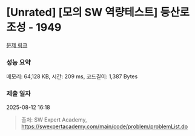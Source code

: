 # [Unrated] [모의 SW 역량테스트] 등산로 조성 - 1949 

[문제 링크](https://swexpertacademy.com/main/code/problem/problemDetail.do?contestProbId=AV5PoOKKAPIDFAUq) 

### 성능 요약

메모리: 64,128 KB, 시간: 209 ms, 코드길이: 1,387 Bytes

### 제출 일자

2025-08-12 16:18



> 출처: SW Expert Academy, https://swexpertacademy.com/main/code/problem/problemList.do